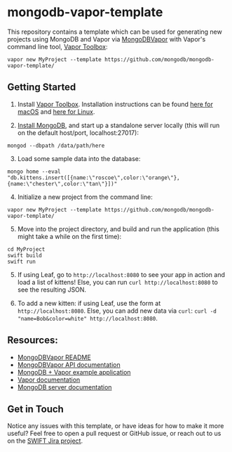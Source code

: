 # mongodb-vapor-template

This repository contains a template which can be used for generating new projects using MongoDB and Vapor via [MongoDBVapor](https://github.com/mongodb/mongodb-vapor) with Vapor's command line tool, [Vapor Toolbox](https://github.com/vapor/toolbox):

```
vapor new MyProject --template https://github.com/mongodb/mongodb-vapor-template/
```
## Getting Started
1. Install [Vapor Toolbox](https://github.com/vapor/toolbox). Installation instructions can be found [here for macOS](https://docs.vapor.codes/4.0/install/macos/#install-toolbox) and [here for Linux](https://docs.vapor.codes/4.0/install/linux/#install-toolbox).

2. [Install MongoDB](https://docs.mongodb.com/manual/installation/), and start up a standalone server locally (this will run on the default host/port, localhost:27017):
```
mongod --dbpath /data/path/here
```

3. Load some sample data into the database:
```
mongo home --eval "db.kittens.insert([{name:\"roscoe\",color:\"orange\"},{name:\"chester\",color:\"tan\"}])"
```

4. Initialize a new project from the command line:
```
vapor new MyProject --template https://github.com/mongodb/mongodb-vapor-template/
```

5. Move into the project directory, and build and run the application (this might take a while on the first time):
```
cd MyProject
swift build
swift run
```

5. If using Leaf, go to `http://localhost:8080` to see your app in action and load a list of kittens! Else, you can run `curl http://localhost:8080` to see the resulting JSON.

6. To add a new kitten: if using Leaf, use the form at `http://localhost:8080`. Else, you can
add new data via `curl`: `curl -d "name=Bob&color=white" http://localhost:8080`. 
## Resources:
* [MongoDBVapor README](https://github.com/mongodb/mongodb-vapor#readme)
* [MongoDBVapor API documentation](https://mongodb.github.io/mongodb-vapor/)
* [MongoDB + Vapor example application](https://github.com/mongodb/mongo-swift-driver/tree/main/Examples/VaporExample)
* [Vapor documentation](https://docs.vapor.codes/4.0/)
* [MongoDB server documentation](https://docs.mongodb.com/manual/)

## Get in Touch
Notice any issues with this template, or have ideas for how to make it more useful? Feel free to open a pull request or GitHub issue, or reach out to us on the [SWIFT Jira project](jira.mongodb.org/browse/SWIFT).
